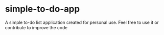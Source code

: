 # simple-to-do-app
A simple to-do list application created for personal use. Feel free to use it or contribute to improve the code
